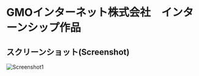 # GMOインターネット株式会社　インターンシップ作品

## スクリーンショット(Screenshot)
![Screenshot1](https://github.com/thunderra1n/laravel6_GMO/blob/master/screenshot.png)